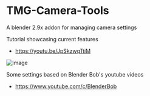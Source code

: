 # TMG-Camera-Tools
A blender 2.9x addon for managing camera settings

Tutorial showcasing current features
* https://youtu.be/JpSkzwqTtiM

![image](https://user-images.githubusercontent.com/11281480/133846073-db0b2e0a-1cea-410b-9660-7d1dce8000a9.png)

Some settings based on Blender Bob's youtube videos
* https://www.youtube.com/c/BlenderBob

